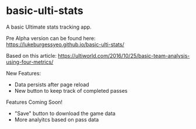 # basic-ulti-stats
A basic Ultimate stats tracking app.


Pre Alpha version can be found here: https://lukeburgessyeo.github.io/basic-ulti-stats/

Based on this article: https://ultiworld.com/2016/10/25/basic-team-analysis-using-four-metrics/

New Features:
- Data persists after page reload
- New button to keep track of completed passes

Features Coming Soon!
- "Save" button to download the game data
- More analyitcs based on pass data
